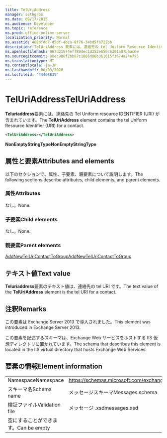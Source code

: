 ```yaml
---
title: TelUriAddress
manager: sethgros
ms.date: 09/17/2015
ms.audience: Developer
ms.topic: reference
ms.prod: office-online-server
localization_priority: Normal
ms.assetid: 468bfdd7-d5df-4bca-8f76-34bd5fb722bb
description: TelUriAddress 要素には、連絡先の tel Uniform Resource Identifier (URI) が含まれています。
ms.openlocfilehash: 967d21974ef789dec1d252e650c6391a07b6ac0e
ms.sourcegitcommit: 88ec988f2bb67c1866d06b361615f3674a24e795
ms.translationtype: MT
ms.contentlocale: ja-JP
ms.lasthandoff: 06/03/2020
ms.locfileid: "44468839"
---
```

# <a name="teluriaddress"></a><span data-ttu-id="93f81-103">TelUriAddress</span><span class="sxs-lookup"><span data-stu-id="93f81-103">TelUriAddress</span></span>

<span data-ttu-id="93f81-104">**Teluriaddress**要素には、連絡先の Tel Uniform resource IDENTIFIER (URI) が含まれています。</span><span class="sxs-lookup"><span data-stu-id="93f81-104">The **TelUriAddress** element contains the tel Uniform Resource Identifier (URI) for a contact.</span></span> 
  
```XML
<TelUriAddress></TelUriAddress>
```

 <span data-ttu-id="93f81-105">**NonEmptyStringType**</span><span class="sxs-lookup"><span data-stu-id="93f81-105">**NonEmptyStringType**</span></span>
## <a name="attributes-and-elements"></a><span data-ttu-id="93f81-106">属性と要素</span><span class="sxs-lookup"><span data-stu-id="93f81-106">Attributes and elements</span></span>

<span data-ttu-id="93f81-107">以下のセクションで、属性、子要素、親要素について説明します。</span><span class="sxs-lookup"><span data-stu-id="93f81-107">The following sections describe attributes, child elements, and parent elements.</span></span>
  
### <a name="attributes"></a><span data-ttu-id="93f81-108">属性</span><span class="sxs-lookup"><span data-stu-id="93f81-108">Attributes</span></span>

<span data-ttu-id="93f81-109">なし。</span><span class="sxs-lookup"><span data-stu-id="93f81-109">None.</span></span>
  
### <a name="child-elements"></a><span data-ttu-id="93f81-110">子要素</span><span class="sxs-lookup"><span data-stu-id="93f81-110">Child elements</span></span>

<span data-ttu-id="93f81-111">なし。</span><span class="sxs-lookup"><span data-stu-id="93f81-111">None.</span></span>
  
### <a name="parent-elements"></a><span data-ttu-id="93f81-112">親要素</span><span class="sxs-lookup"><span data-stu-id="93f81-112">Parent elements</span></span>

[<span data-ttu-id="93f81-113">AddNewTelUriContactToGroup</span><span class="sxs-lookup"><span data-stu-id="93f81-113">AddNewTelUriContactToGroup</span></span>](addnewteluricontacttogroup.md)
  
## <a name="text-value"></a><span data-ttu-id="93f81-114">テキスト値</span><span class="sxs-lookup"><span data-stu-id="93f81-114">Text value</span></span>

<span data-ttu-id="93f81-115">**Teluriaddress**要素のテキスト値は、連絡先の tel URI です。</span><span class="sxs-lookup"><span data-stu-id="93f81-115">The text value of the **TelUriAddress** element is the tel URI for a contact.</span></span> 
  
## <a name="remarks"></a><span data-ttu-id="93f81-116">注釈</span><span class="sxs-lookup"><span data-stu-id="93f81-116">Remarks</span></span>

<span data-ttu-id="93f81-117">この要素は Exchange Server 2013 で導入されました。</span><span class="sxs-lookup"><span data-stu-id="93f81-117">This element was introduced in Exchange Server 2013.</span></span>
  
<span data-ttu-id="93f81-118">この要素を記述するスキーマは、Exchange Web サービスをホストする IIS 仮想ディレクトリに置かれています。</span><span class="sxs-lookup"><span data-stu-id="93f81-118">The schema that describes this element is located in the IIS virtual directory that hosts Exchange Web Services.</span></span>
  
## <a name="element-information"></a><span data-ttu-id="93f81-119">要素の情報</span><span class="sxs-lookup"><span data-stu-id="93f81-119">Element information</span></span>

|||
|:-----|:-----|
|<span data-ttu-id="93f81-120">Namespace</span><span class="sxs-lookup"><span data-stu-id="93f81-120">Namespace</span></span>  <br/> |https://schemas.microsoft.com/exchange/services/2006/messages  <br/> |
|<span data-ttu-id="93f81-121">スキーマ名</span><span class="sxs-lookup"><span data-stu-id="93f81-121">Schema name</span></span>  <br/> |<span data-ttu-id="93f81-122">メッセージスキーマ</span><span class="sxs-lookup"><span data-stu-id="93f81-122">Messages schema</span></span>  <br/> |
|<span data-ttu-id="93f81-123">検証ファイル</span><span class="sxs-lookup"><span data-stu-id="93f81-123">Validation file</span></span>  <br/> |<span data-ttu-id="93f81-124">メッセージ .xsd</span><span class="sxs-lookup"><span data-stu-id="93f81-124">messages.xsd</span></span>  <br/> |
|<span data-ttu-id="93f81-125">空にすることができます。</span><span class="sxs-lookup"><span data-stu-id="93f81-125">Can be empty</span></span>  <br/> ||
   


